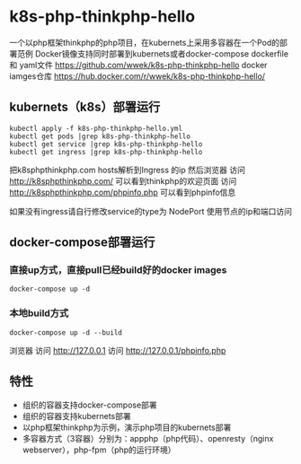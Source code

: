 # k8s-php-thinkphp-hello
一个以php框架thinkphp的php项目，在kubernets上采用多容器在一个Pod的部署范例
Docker镜像支持同时部署到kubernets或者docker-compose
dockerfile 和 yaml文件 https://github.com/wwek/k8s-php-thinkphp-hello
docker iamges仓库 https://hub.docker.com/r/wwek/k8s-php-thinkphp-hello/

## kubernets（k8s）部署运行
```
kubectl apply -f k8s-php-thinkphp-hello.yml
kubectl get pods |grep k8s-php-thinkphp-hello
kubectl get service |grep k8s-php-thinkphp-hello
kubectl get ingress |grep k8s-php-thinkphp-hello
```
把k8sphpthinkphp.com hosts解析到Ingress 的ip
然后浏览器
访问  http://k8sphpthinkphp.com/ 可以看到thinkphp的欢迎页面
访问  http://k8sphpthinkphp.com/phpinfo.php 可以看到phpinfo信息

如果没有ingress请自行修改service的type为 NodePort 使用节点的ip和端口访问

## docker-compose部署运行

### 直接up方式，直接pull已经build好的docker images
```
docker-compose up -d
```

### 本地build方式
```
docker-compose up -d --build
```
浏览器
访问 http://127.0.0.1
访问 http://127.0.0.1/phpinfo.php


## 特性
* 组织的容器支持docker-compose部署
* 组织的容器支持kubernets部署
* 以php框架thinkphp为示例，演示php项目的kubernets部署
* 多容器方式（3容器）分别为：appphp（php代码）、openresty（nginx webserver），php-fpm（php的运行环境）
